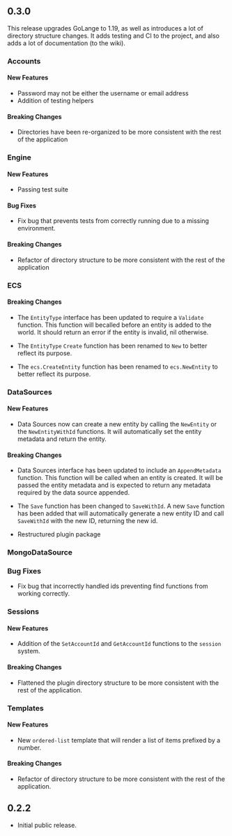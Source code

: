 ## 0.3.0
This release upgrades GoLange to 1.19, as well as introduces a lot of directory structure changes. It adds testing
and CI to the project, and also adds a lot of documentation (to the wiki).

### Accounts

#### New Features
* Password may not be either the username or email address
* Addition of testing helpers

#### Breaking Changes
* Directories have been re-organized to be more consistent with the rest of the application

### Engine

#### New Features
* Passing test suite

#### Bug Fixes
* Fix bug that prevents tests from correctly running due to a missing environment.

#### Breaking Changes
* Refactor of directory structure to be more consistent with the rest of the application

### ECS

#### Breaking Changes
* The `EntityType` interface has been updated to require a `Validate` function. This function will becalled before an
  entity is added to the world. It should return an error if the entity is invalid, nil otherwise.

* The `EntityType` `Create` function has been renamed to `New` to better reflect its purpose.

* The `ecs.CreateEntity` function has been renamed to `ecs.NewEntity` to better reflect its purpose.

### DataSources

#### New Features
* Data Sources now can create a new entity by calling the `NewEntity` or the `NewEntityWithId` functions. It will 
  automatically set the entity metadata and return the entity.

#### Breaking Changes
* Data Sources interface has been updated to include an `AppendMetadata` function. This function will be called when
  an entity is created. It will be passed the entity metadata and is expected to return any metadata required by the 
  data source appended.

* The `Save` function has been changed to `SaveWithId`. A new `Save` function has been added that will automatically
  generate a new entity ID and call `SaveWithId` with the new ID, returning the new id.

* Restructured plugin package

### MongoDataSource

### Bug Fixes
* Fix bug that incorrectly handled ids preventing find functions from working correctly.

### Sessions

#### New Features
* Addition of the `SetAccountId` and `GetAccountId` functions to the `session` system.

#### Breaking Changes
* Flattened the plugin directory structure to be more consistent with the rest of the application.

### Templates

#### New Features
* New `ordered-list` template that will render a list of items prefixed by a number.

#### Breaking Changes
* Refactor of directory structure to be more consistent with the rest of the application.

## 0.2.2
* Initial public release.
